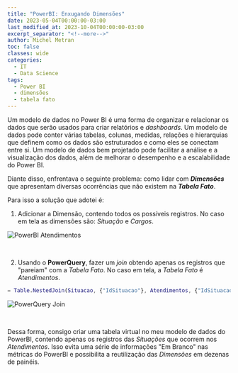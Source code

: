 ```yaml
---
title: "PowerBI: Enxugando Dimensões"
date: 2023-05-04T00:00:00-03:00
last_modified_at: 2023-10-04T00:00:00-03:00
excerpt_separator: "<!--more-->"
author: Michel Metran
toc: false
classes: wide
categories:
  - IT
  - Data Science
tags:
  - Power BI
  - dimensões
  - tabela fato
---
```


Um modelo de dados no Power BI é uma forma de organizar e relacionar os dados que serão usados para criar relatórios e _dashboards_. Um modelo de dados pode conter várias tabelas, colunas, medidas, relações e hierarquias que definem como os dados são estruturados e como eles se conectam entre si. Um modelo de dados bem projetado pode facilitar a análise e a visualização dos dados, além de melhorar o desempenho e a escalabilidade do Power BI.

Diante disso, enfrentava o seguinte problema: como lidar com **_Dimensões_** que apresentam diversas ocorrências que não existem na **_Tabela Fato_**.

Para isso a solução que adotei é:

1. Adicionar a Dimensão, contendo todos os possíveis registros. No caso em tela as dimensões são: _Situação_ e _Cargos_.

![PowerBI Atendimentos](https://i.imgur.com/FIf8Bxa.png)

<br>

2. Usando o **PowerQuery**, fazer um _join_ obtendo apenas os registros que "pareiam" com a _Tabela Fato_. No caso em tela, a _Tabela Fato_ é _Atendimentos_.

```m
= Table.NestedJoin(Situacao, {"IdSituacao"}, Atendimentos, {"IdSituacao"}, "Expand", JoinKind.Inner)
```

![PowerQuery Join](https://i.imgur.com/1EjCis0.png)

<br>

Dessa forma, consigo criar uma tabela virtual no meu modelo de dados do PowerBI, contendo apenas os registros das _Situações_ que ocorrem nos _Atendimentos_. Isso evita uma série de informações "Em Branco" nas métricas do PowerBI e possibilita a reutilização das _Dimensões_ em dezenas de painéis.
